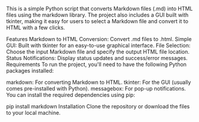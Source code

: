 This is a simple Python script that converts Markdown files (.md) into HTML files using the markdown library. The project also includes a GUI built with tkinter, making it easy for users to select a Markdown file and convert it to HTML with a few clicks.

Features Markdown to HTML Conversion: Convert .md files to .html. Simple GUI: Built with tkinter for an easy-to-use graphical interface. File Selection: Choose the input Markdown file and specify the output HTML file location. Status Notifications: Display status updates and success/error messages. Requirements To run the project, you'll need to have the following Python packages installed:

markdown: For converting Markdown to HTML. tkinter: For the GUI (usually comes pre-installed with Python). messagebox: For pop-up notifications. You can install the required dependencies using pip:

pip install markdown Installation Clone the repository or download the files to your local machine.
